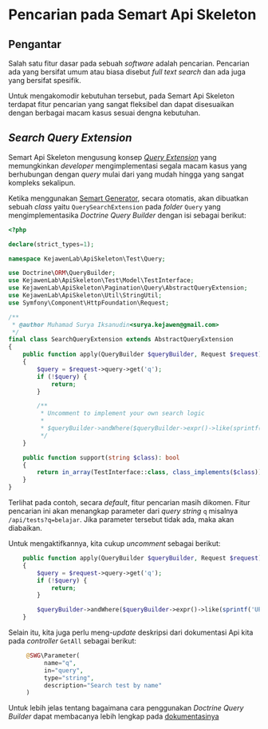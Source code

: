 # Pencarian pada Semart Api Skeleton

## Pengantar

Salah satu fitur dasar pada sebuah *software* adalah pencarian. Pencarian ada yang bersifat umum atau biasa disebut *full text search* dan ada juga yang bersifat spesifik.

Untuk mengakomodir kebutuhan tersebut, pada Semart Api Skeleton terdapat fitur pencarian yang sangat fleksibel dan dapat disesuaikan dengan berbagai macam kasus sesuai dengna kebutuhan.

## *Search Query Extension*

Semart Api Skeleton mengusung konsep [*Query Extension*](query_extension.md) yang memungkinkan *developer* mengimplementasi segala macam kasus yang berhubungan dengan *query* mulai dari yang mudah hingga yang sangat kompleks sekalipun.

Ketika menggunakan [Semart Generator](generator.md), secara otomatis, akan dibuatkan sebuah *class* yaitu `QuerySearchExtension` pada *folder* `Query` yang mengimplementasika *Doctrine Query Builder* dengan isi sebagai berikut:

```php
<?php

declare(strict_types=1);

namespace KejawenLab\ApiSkeleton\Test\Query;

use Doctrine\ORM\QueryBuilder;
use KejawenLab\ApiSkeleton\Test\Model\TestInterface;
use KejawenLab\ApiSkeleton\Pagination\Query\AbstractQueryExtension;
use KejawenLab\ApiSkeleton\Util\StringUtil;
use Symfony\Component\HttpFoundation\Request;

/**
 * @author Muhamad Surya Iksanudin<surya.kejawen@gmail.com>
 */
final class SearchQueryExtension extends AbstractQueryExtension
{
    public function apply(QueryBuilder $queryBuilder, Request $request): void
    {
        $query = $request->query->get('q');
        if (!$query) {
            return;
        }

        /**
         * Uncomment to implement your own search logic
         *
         * $queryBuilder->andWhere($queryBuilder->expr()->like(sprintf('UPPER(%s.name)', $this->aliasHelper->findAlias('root')), $queryBuilder->expr()->literal(sprintf('%%%s%%', StringUtil::uppercase($query)))));
         */
    }

    public function support(string $class): bool
    {
        return in_array(TestInterface::class, class_implements($class));
    }
}

```

Terlihat pada contoh, secara *default*, fitur pencarian masih dikomen. Fitur pencarian ini akan menangkap parameter dari *query string* `q` misalnya `/api/tests?q=belajar`. Jika parameter tersebut tidak ada, maka akan diabaikan.

Untuk mengaktifkannya, kita cukup *uncomment* sebagai berikut:

```php
    public function apply(QueryBuilder $queryBuilder, Request $request): void
    {
        $query = $request->query->get('q');
        if (!$query) {
            return;
        }

        $queryBuilder->andWhere($queryBuilder->expr()->like(sprintf('UPPER(%s.name)', $this->aliasHelper->findAlias('root')), $queryBuilder->expr()->literal(sprintf('%%%s%%', StringUtil::uppercase($query)))));
    }
```

Selain itu, kita juga perlu meng-*update* deskripsi dari dokumentasi Api kita pada *controller* `GetAll` sebagai berikut:

```php
     @SWG\Parameter(
          name="q",
          in="query",
          type="string",
          description="Search test by name"
     )
```

Untuk lebih jelas tentang bagaimana cara penggunakan *Doctrine Query Builder* dapat membacanya lebih lengkap pada [dokumentasinya](https://www.doctrine-project.org/projects/doctrine-orm/en/2.7/reference/query-builder.html)

